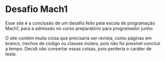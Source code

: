 # Desafio Mach1 

Esse site é a conclusão de um desafio feito pela escola de programação Mach1, para a admissão no curso preparatório para programador junho.

O site contém muita coisa que precisaria ser revista, como páginas em branco, trechos de código ou classes inúteis, pois não foi possível concluir a tempo.
Decidi não consertar essas coisas, pois perderia o caráter de teste.
